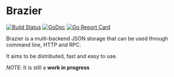 # Brazier

[![Build Status](https://travis-ci.org/asdine/brazier.svg?branch=master)](https://travis-ci.org/asdine/brazier)
[![GoDoc](https://godoc.org/github.com/asdine/brazier?status.svg)](https://godoc.org/github.com/asdine/brazier)
[![Go Report Card](https://goreportcard.com/badge/github.com/asdine/brazier)](https://goreportcard.com/report/github.com/asdine/brazier)

Brazier is a multi-backend JSON storage that can be used through command line, HTTP and RPC.

It aims to be distributed, fast and easy to use.

*NOTE*: It is still a **work in progress**
